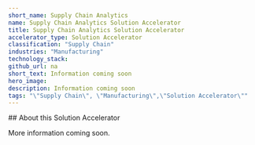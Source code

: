 ```yaml
---
short_name: Supply Chain Analytics
name: Supply Chain Analytics Solution Accelerator
title: Supply Chain Analytics Solution Accelerator
accelerator_type: Solution Accelerator
classification: "Supply Chain"
industries: "Manufacturing"
technology_stack: 
github_url: na
short_text: Information coming soon
hero_image: 
description: Information coming soon
tags: "\"Supply Chain\", \"Manufacturing\",\"Solution Accelerator\""
---
```

​​## About this Solution Accelerator

More information coming soon.
